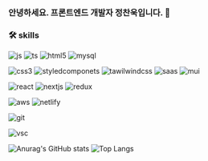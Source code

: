 ### 안녕하세요. 프론트엔드 개발자 정찬욱입니다. 👋


### 🛠 skills

![js](https://img.shields.io/badge/JavaScript-F7DF1E?style=for-the-badge&logo=JavaScript&logoColor=white)
![ts](https://img.shields.io/badge/TypeScript-007ACC?style=for-the-badge&logo=typescript&logoColor=white)
![html5](https://img.shields.io/badge/HTML5-E34F26?style=for-the-badge&logo=html5&logoColor=white)
![mysql](https://img.shields.io/badge/MySQL-00000F?style=for-the-badge&logo=mysql&logoColor=whit)

![css3](https://img.shields.io/badge/CSS3-1572B6?style=for-the-badge&logo=css3&logoColor=white)
![styledcomponets](https://img.shields.io/badge/styled--components-DB7093?style=for-the-badge&logo=styled-components&logoColor=white)
![tawilwindcss](https://img.shields.io/badge/Tailwind_CSS-38B2AC?style=for-the-badge&logo=tailwind-css&logoColor=white)
![saas](https://img.shields.io/badge/Sass-CC6699?style=for-the-badge&logo=sass&logoColor=white)
![mui](	https://img.shields.io/badge/Material--UI-0081CB?style=for-the-badge&logo=material-ui&logoColor=white)

![react](https://img.shields.io/badge/React-20232A?style=for-the-badge&logo=react&logoColor=61DAFB)
![nextjs](https://img.shields.io/badge/Next.js-000?logo=nextdotjs&logoColor=fff&style=for-the-badge)
![redux](https://img.shields.io/badge/Redux-593D88?style=for-the-badge&logo=redux&logoColor=white)

![aws](https://img.shields.io/badge/Amazon_AWS-232F3E?style=for-the-badge&logo=amazon-aws&logoColor=white)
![netlify](https://img.shields.io/badge/Netlify-00C7B7?style=for-the-badge&logo=netlify&logoColor=white)


![git](https://img.shields.io/badge/GIT-E44C30?style=for-the-badge&logo=git&logoColor=white)

![vsc](https://img.shields.io/badge/Visual_Studio_Code-0078D4?style=for-the-badge&logo=visual%20studio%20code&logoColor=white)



![Anurag's GitHub stats](https://github-readme-stats.vercel.app/api?username=raw20&theme=react&show_icons=true)
![Top Langs](https://github-readme-stats.vercel.app/api/top-langs/?username=raw20&layout=compact&theme=tokyonight)
<!--
**raw20/raw20** is a ✨ _special_ ✨ repository because its `README.md` (this file) appears on your GitHub profile.

